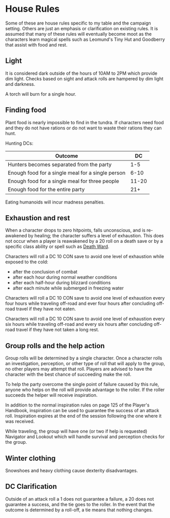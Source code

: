 # House Rules

Some of these are house rules specific to my table and the campaign setting.
Others are just an emphasis or clarification on existing rules. It is assumed
that many of these rules will eventually become moot as the characters learn
magical spells such as Leomund's Tiny Hut and Goodberry that assist with food
and rest.

## Light

It is considered dark outside of the hours of 10AM to 2PM which provide dim
light. Checks based on sight and attack rolls are hampered by dim light and
darkness.

A torch will burn for a single hour.

## Finding food

Plant food is nearly impossible to find in the tundra. If characters need food
and they do not have rations or do not want to waste their rations they can
hunt.

Hunting DCs:

| Outcome                                           | DC    |
| ------------------------------------------------- | ----- |
| Hunters becomes separated from the party          | 1-5   | 
| Enough food for a single meal for a single person | 6-10  |
| Enough food for a single meal for three people    | 11-20 |
| Enough food for the entire party                  | 21+   |

Eating humanoids will incur madness penalties.

## Exhaustion and rest

When a character drops to zero hitpoints, falls unconscious, and is re-awakened
by healing; the character suffers a level of exhaustion. This does not occur
when a player is reawakened by a 20 roll on a death save or by a specific class
ability or spell such as
[Death Ward](https://roll20.net/compendium/dnd5e/Death%20Ward).

Characters will roll a DC 10 CON save to avoid one level of exhaustion while
exposed to the cold:

  - after the conclusion of combat
  - after each hour during normal weather conditions
  - after each half-hour during blizzard conditions
  - after each minute while submerged in freezing water

Characters will roll a DC 10 CON save to avoid one level of exhaustion every
four hours while traveling off-road and ever four hours after concluding
off-road travel if they have not eaten.

Characters will roll a DC 10 CON save to avoid one level of exhaustion every six
hours while traveling off-road and every six hours after concluding off-road
travel if they have not taken a long rest.

## Group rolls and the help action

Group rolls will be determined by a single character. Once a character rolls an
investigation, perception, or other type of roll that will apply to the group,
no other players may attempt that roll. Players are advised to have the
character with the best chance of succeeding make the roll.

To help the party overcome the single point of failure caused by this rule,
anyone who helps on the roll will provide advantage to the roller. If the roller
succeeds the helper will receive inspiration.

In addition to the normal inspiration rules on page 125 of the Player's Handbook,
inspiration can be used to guarantee the success of an attack roll. Inspiration
expires at the end of the session following the one where it was received.

While traveling, the group will have one (or two if help is requested) Navigator
and Lookout which will handle survival and perception checks for the group.

## Winter clothing
Snowshoes and heavy clothing cause dexterity disadvantages.

## DC Clarification
Outside of an attack roll a 1 does not guarantee a failure, a 20 does not
guarantee a success, and the tie goes to the roller. In the event that the
outcome is determined by a roll-off, a tie means that nothing changes.
